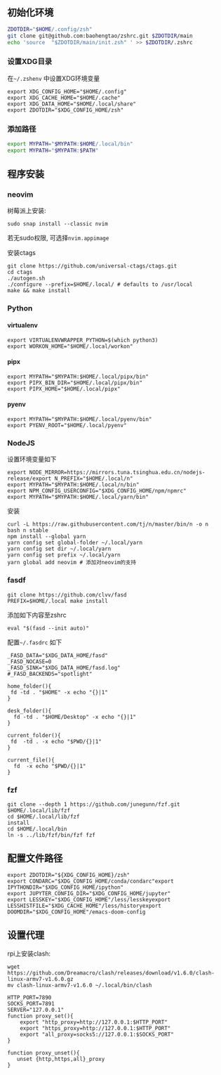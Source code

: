 ## 初始化环境

```zsh
ZDOTDIR="$HOME/.config/zsh"
git clone git@github.com:baohengtao/zshrc.git $ZDOTDIR/main
echo 'source  "$ZDOTDIR/main/init.zsh" ' >> $ZDOTDIR/.zshrc
```



### 设置XDG目录

在`~/.zshenv` 中设置XDG环境变量

```shell
export XDG_CONFIG_HOME="$HOME/.config"
export XDG_CACHE_HOME="$HOME/.cache"
export XDG_DATA_HOME="$HOME/.local/share"
export ZDOTDIR="$XDG_CONFIG_HOME/zsh"
```

### 添加路径

```sh
export MYPATH="$MYPATH:$HOME/.local/bin"
export MYPATH="$MYPATH:$PATH"
```

## 程序安装

### neovim

树莓派上安装:

```shell
sudo snap install --classic nvim
```
若无sudo权限, 可选择`nvim.appimage`

安装ctags

```shell
git clone https://github.com/universal-ctags/ctags.git
cd ctags
./autogen.sh
./configure --prefix=$HOME/.local/ # defaults to /usr/local
make && make install
```



### Python

#### virtualenv

```shell
export VIRTUALENVWRAPPER_PYTHON=$(which python3)
export WORKON_HOME="$HOME/.local/workon" 
```

#### pipx

```shell
export MYPATH="$MYPATH:$HOME/.local/pipx/bin"
export PIPX_BIN_DIR="$HOME/.local/pipx/bin"
export PIPX_HOME="$HOME/.local/pipx"
```

#### pyenv

```shell
export MYPATH="$MYPATH:$HOME/.local/pyenv/bin"
export PYENV_ROOT="$HOME/.local/pyenv"
```



### NodeJS

设置环境变量如下

```shell
export NODE_MIRROR=https://mirrors.tuna.tsinghua.edu.cn/nodejs-release/export N_PREFIX="$HOME/.local/n"
export MYPATH="$MYPATH:$HOME/.local/n/bin"
export NPM_CONFIG_USERCONFIG="$XDG_CONFIG_HOME/npm/npmrc"
export MYPATH="$MYPATH:$HOME/.local/yarn/bin"
```

安装 

```shell
curl -L https://raw.githubusercontent.com/tj/n/master/bin/n -o n
bash n stable
npm install --global yarn
yarn config set global-folder ~/.local/yarn
yarn config set dir ~/.local/yarn
yarn config set prefix ~/.local/yarn
yarn global add neovim # 添加对neovim的支持
```

### fasdf

```shell
git clone https://github.com/clvv/fasd
PREFIX=$HOME/.local make install
```

添加如下内容至zshrc

```shell
eval "$(fasd --init auto)"
```

配置`~/.fasdrc` 如下

```shell
_FASD_DATA="$XDG_DATA_HOME/fasd"
_FASD_NOCASE=0
_FASD_SINK="$XDG_DATA_HOME/fasd.log"
#_FASD_BACKENDS="spotlight"

home_folder(){
 fd -td . "$HOME" -x echo "{}|1"
}

desk_folder(){
  fd -td . "$HOME/Desktop" -x echo "{}|1"
}

current_folder(){
 fd  -td . -x echo "$PWD/{}|1" 
}

current_file(){
  fd  -x echo "$PWD/{}|1"
}

```





### fzf

```shell
git clone --depth 1 https://github.com/junegunn/fzf.git  $HOME/.local/lib/fzf
cd $HOME/.local/lib/fzf 
install
cd $HOME/.local/bin
ln -s ../lib/fzf/bin/fzf fzf
```





## 配置文件路径

```shell
export ZDOTDIR="${XDG_CONFIG_HOME}/zsh"
export CONDARC="$XDG_CONFIG_HOME/conda/condarc"export IPYTHONDIR="$XDG_CONFIG_HOME/ipython"
export JUPYTER_CONFIG_DIR="$XDG_CONFIG_HOME/jupyter"
export LESSKEY="$XDG_CONFIG_HOME"/less/lesskeyexport LESSHISTFILE="$XDG_CACHE_HOME"/less/historyexport DOOMDIR="$XDG_CONFIG_HOME"/emacs-doom-config
```











## 设置代理

rpi上安装clash:

```shell
wget https://github.com/Dreamacro/clash/releases/download/v1.6.0/clash-linux-armv7-v1.6.0.gz
mv clash-linux-armv7-v1.6.0 ~/.local/bin/clash

```



```shell
HTTP_PORT=7890
SOCKS_PORT=7891
SERVER="127.0.0.1"
function proxy_set(){
	export "http_proxy=http://127.0.0.1:$HTTP_PORT"
	export "https_proxy=http://127.0.0.1:$HTTP_PORT"
	export "all_proxy=socks5://127.0.0.1:$SOCKS_PORT"
}

function proxy_unset(){
   unset {http,https,all}_proxy
}
```



